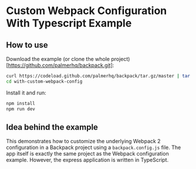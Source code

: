 # Custom Webpack Configuration With Typescript Example

## How to use
Download the example (or clone the whole project)[https://github.com/palmerhq/backpack.git]:
```bash
curl https://codeload.github.com/palmerhq/backpack/tar.gz/master | tar -xz --strip=2 backpack-master/examples/with-typescript-webpack-config
cd with-custom-webpack-config
```
Install it and run:
```bash
npm install
npm run dev
```

## Idea behind the example
This demonstrates how to customize the underlying Webpack 2 configuration in a Backpack project using a `backpack.config.js` file. 
The app itself is exactly the same project as the Webpack configuration example. However, the express application is written in TypeScript.
